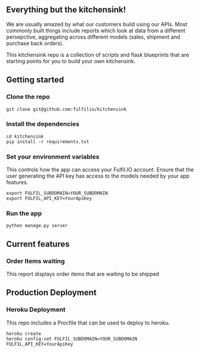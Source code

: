 ## Everything but the kitchensink!

We are usually amazed by what our customers build using our APIs.
Most commonly built things include reports which look at data from
a different persepctive, aggregating across different models (sales,
shipment and purchase back orders).

This kitchensink repo is a collection of scripts and flask blueprints
that are starting points for you to build your own kitchensink.

## Getting started

### Clone the repo

```
git clone git@github.com:fulfilio/kitchensink
```

### Install the dependencies

```
cd kitchensink
pip install -r requirements.txt
```

### Set your environment variables

This controls how the app can access your Fulfil.IO account.
Ensure that the user generating the API key has access to the
models needed by your app features.

```
export FULFIL_SUBDOMAIN=YOUR_SUBDOMAIN
export FULFIL_API_KEY=YourApiKey
```

### Run the app

```
python manage.py server
```

## Current features

### Order Items waiting

This report displays order items that are waiting to be shipped


## Production Deployment

### Heroku Deployment

This repo includes a Procfile that can be used to deploy to heroku.

```
heroku create
heroku config:set FULFIL_SUBDOMAIN=YOUR_SUBDOMAIN FULFIL_API_KEY=YourApiKey
```
